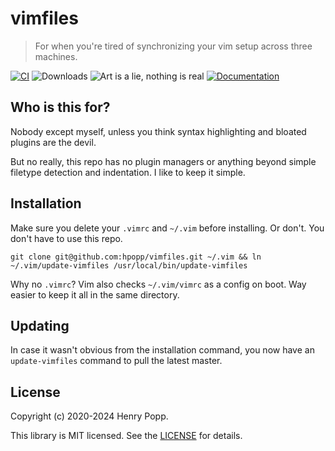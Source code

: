 # vimfiles

> For when you're tired of synchronizing your vim setup across three machines.

[![CI](https://github.com/hpopp/vimfiles/actions/workflows/ci.yml/badge.svg)](https://github.com/hpopp/vimfiles/actions/workflows/ci.yml)
![Downloads](https://img.shields.io/badge/downloads-74M-brightgreen)
![Art is a lie, nothing is real](https://img.shields.io/badge/art%20is%20a%20lie-nothing%20is%20real-orange)
[![Documentation](https://img.shields.io/badge/documentation-gray)](https://google.com/)

## Who is this for?

Nobody except myself, unless you think syntax highlighting and bloated plugins are the devil.

But no really, this repo has no plugin managers or anything beyond simple filetype detection
and indentation. I like to keep it simple.

## Installation

Make sure you delete your `.vimrc` and `~/.vim` before installing. Or don't. You don't have to
use this repo.

```
git clone git@github.com:hpopp/vimfiles.git ~/.vim && ln ~/.vim/update-vimfiles /usr/local/bin/update-vimfiles
```

Why no `.vimrc`? Vim also checks `~/.vim/vimrc` as a config on boot. Way easier to keep it all in the same directory.

## Updating

In case it wasn't obvious from the installation command, you now have an `update-vimfiles` command
to pull the latest master.

## License

Copyright (c) 2020-2024 Henry Popp.

This library is MIT licensed. See the [LICENSE](https://github.com/hpopp/vimfiles/blob/master/LICENSE) for details.

